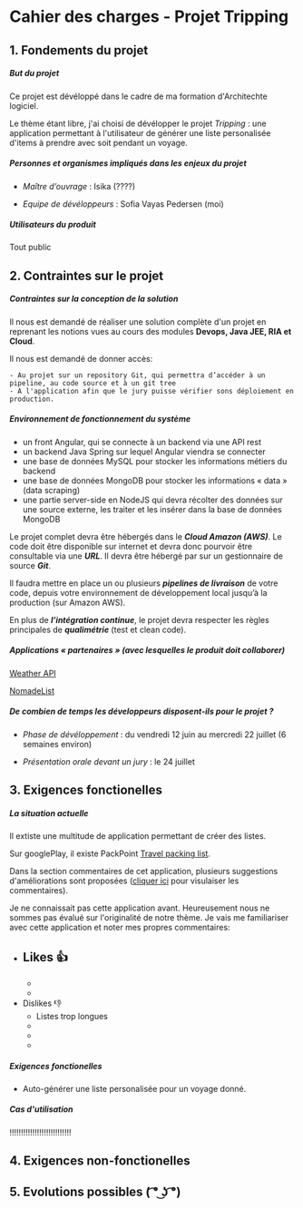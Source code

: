 # Cahier des charges - Projet Tripping 

## 1. Fondements du projet 

##### But du projet 

Ce projet est dévéloppé dans le cadre de ma formation d'Architechte logiciel. 

Le thème étant libre, j'ai choisi de dévélopper le projet *Tripping* : une application permettant à l'utilisateur de générer une liste personalisée d'items à prendre avec soit pendant un voyage. 

##### Personnes et organismes impliqués dans les enjeux du projet

* *Maître d’ouvrage* : Isika (????)

* *Equipe de dévéloppeurs* : Sofia Vayas Pedersen (moi)

##### Utilisateurs du produit

Tout public

## 2. Contraintes sur le projet

##### Contraintes sur la conception de la solution

Il nous est demandé de réaliser une solution complète d'un projet en reprenant les notions vues au cours des modules **Devops, Java JEE, RIA et Cloud**. 

Il nous est demandé de donner accès: 

	- Au projet sur un repository Git, qui permettra d’accéder à un pipeline, au code source et à un git tree
	- A l'application afin que le jury puisse vérifier sons déploiement en production.

##### Environnement de fonctionnement du système 

* un front Angular, qui se connecte à un backend via une API rest
* un backend Java Spring sur lequel Angular viendra se connecter
* une base de données MySQL pour stocker les informations métiers du backend
* une base de données MongoDB pour stocker les informations « data » (data scraping)
* une partie server-side en NodeJS qui devra récolter des données sur une source externe, les traiter et les insérer dans la base de données MongoDB

Le projet complet devra être hébergés dans le **_Cloud Amazon (AWS)_**. 
Le code doit être disponible sur internet et devra donc pourvoir être consultable via une **_URL_**. Il devra être hébergé par sur un gestionnaire de source **_Git_**.

Il faudra mettre en place un ou plusieurs **_pipelines de livraison_** de votre code, depuis votre environnement de développement local jusqu’à la production (sur Amazon AWS).

En plus de **_l’intégration continue_**, le projet devra respecter les règles principales de **_qualimétrie_** (test et clean code).

##### Applications « partenaires » (avec lesquelles le produit doit collaborer)

[Weather API](https://openweathermap.org/api)

[NomadeList](https://nomadlist.com/)

##### De combien de temps les développeurs disposent-ils pour le projet ?

* *Phase de dévéloppement* :
du vendredi 12 juin au mercredi 22 juillet (6 semaines environ)

* *Présentation orale devant un jury* : 
le 24 juillet


## 3. Exigences fonctionelles


##### La situation actuelle

Il extiste une multitude de application permettant de créer des listes. 

Sur googlePlay, il existe PackPoint [Travel packing list](https://play.google.com/store/apps/details?id=com.YRH.PackPoint&hl=en). 

Dans la section commentaires de cet application, plusieurs suggestions d'améliorations sont proposées ([cliquer ici](https://play.google.com/store/apps/details?id=com.YRH.PackPoint&hl=en) pour visulaiser les commentaires).

Je ne connaissait pas cette application avant. 
Heureusement nous ne sommes pas évalué sur l'originalité de notre thème. Je vais me familiariser avec cette application et noter mes propres commentaires: 

* Likes 👍
	-
	-
	- 
* Dislikes 👎
	- Listes trop longues
	-
	-
	-


##### Exigences fonctionelles 

* Auto-générer une liste personalisée pour un voyage donné. 

##### Cas d'utilisation

!!!!!!!!!!!!!!!!!!!!!!!!!!!


## 4. Exigences non-fonctionelles




## 5. Evolutions possibles ( ͡° ͜ʖ ͡°)















